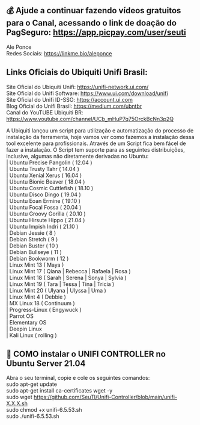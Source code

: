 ## 💰 Ajude a continuar fazendo vídeos gratuitos para o Canal, acessando o link de doação do PagSeguro: https://app.picpay.com/user/seuti

Ale Ponce<br>
Redes Sociais: https://linkme.bio/aleponce<br>

## **Links Oficiais do Ubiquiti Unifi Brasil:**
Site Oficial do Ubiquiti Unifi: https://unifi-network.ui.com/<br>
Site Oficial do Unifi Software: https://www.ui.com/download/unifi<br>
Site Oficial do Unifi ID-SSO: https://account.ui.com<br>
Blog Oficial do Unifi Brasil: https://medium.com/ubntbr<br>
Canal do YouTUBE Ubiquiti BR: https://www.youtube.com/channel/UCb_mHuP7q75OrckBcNn3p2Q<br>

A Ubiquiti lançou um script para utilização e automatização do processo de instalação da ferramenta, hoje vamos ver como fazemos a instalação dessa tool excelente para profissionais.
Através de um Script fica bem fácel de fazer a instalação. O Script tem suporte para as seguintes distribuições, inclusive, algumas não diretamente derivadas no Ubuntu:<br>
| Ubuntu Precise Pangolin ( 12.04 )<br>
| Ubuntu Trusty Tahr ( 14.04 )<br>
| Ubuntu Xenial Xerus ( 16.04 )<br>
| Ubuntu Bionic Beaver ( 18.04 )<br>
| Ubuntu Cosmic Cuttlefish ( 18.10 )<br>
| Ubuntu Disco Dingo ( 19.04 )<br>
| Ubuntu Eoan Ermine ( 19.10 )<br>
| Ubuntu Focal Fossa ( 20.04 )<br>
| Ubuntu Groovy Gorilla ( 20.10 )<br>
| Ubuntu Hirsute Hippo ( 21.04 )<br>
| Ubuntu Impish Indri ( 21.10 )<br>
| Debian Jessie ( 8 )<br>
| Debian Stretch ( 9 )<br>
| Debian Buster ( 10 )<br>
| Debian Bullseye ( 11 )<br>
| Debian Bookworm ( 12 )<br>
| Linux Mint 13 ( Maya )<br>
| Linux Mint 17 ( Qiana | Rebecca | Rafaela | Rosa )<br>
| Linux Mint 18 ( Sarah | Serena | Sonya | Sylvia )<br>
| Linux Mint 19 ( Tara | Tessa | Tina | Tricia )<br>
| Linux Mint 20 ( Ulyana | Ulyssa | Uma )<br>
| Linux Mint 4 ( Debbie )<br>
| MX Linux 18 ( Continuum )<br>
| Progress-Linux ( Engywuck )<br>
| Parrot OS<br>
| Elementary OS<br>
| Deepin Linux<br>
| Kali Linux ( rolling )<br>

## **📡 COMO instalar o UNIFI CONTROLLER no Ubuntu Server 21.04**

Abra o seu terminal, copie e cole os seguintes comandos:<br>
sudo apt-get update<br>
sudo apt-get install ca-certificates wget -y<br>
sudo wget https://github.com/SeuTI/Unifi-Controller/blob/main/unifi-X.X.X.sh<br>
sudo chmod +x unifi-6.5.53.sh<br>
sudo ./unifi-6.5.53.sh<br>

